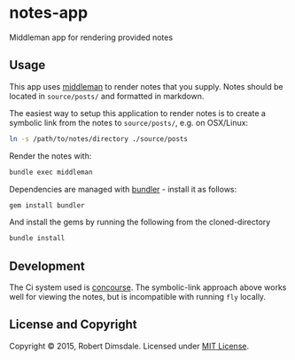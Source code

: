 # notes-app
Middleman app for rendering provided notes

## Usage
This app uses [middleman](https://middlemanapp.com/) to render notes that you supply. Notes should be located in `source/posts/` and formatted in markdown.

The easiest way to setup this application to render notes is to create a symbolic link from the notes to `source/posts/`, e.g. on OSX/Linux:
```sh
ln -s /path/to/notes/directory ./source/posts
```

Render the notes with:
```sh
bundle exec middleman
```

Dependencies are managed with [bundler](http://bundler.io/) - install it as follows:
```sh
gem install bundler
```

And install the gems by running the following from the cloned-directory

```sh
bundle install
```

## Development

The Ci system used is [concourse](http://concourse.ci). The symbolic-link approach above works well for viewing the notes, but is incompatible with running `fly` locally.

## License and Copyright
Copyright © 2015, Robert Dimsdale. Licensed under [MIT License](https://github.com/robdimsdale/notes-app/raw/master/LICENSE).
